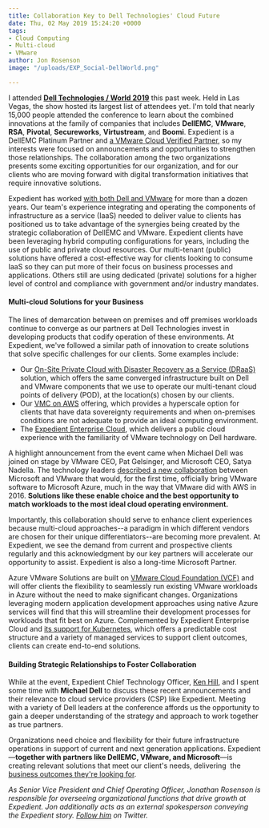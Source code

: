 ```yaml
---
title: Collaboration Key to Dell Technologies' Cloud Future
date: Thu, 02 May 2019 15:24:20 +0000
tags:
- Cloud Computing
- Multi-cloud
- VMware
author: Jon Rosenson
image: "/uploads/EXP_Social-DellWorld.png"

---
```

I attended [**Dell Technologies / World 2019**](https://www.delltechnologiesworld.com/index.htm) this past week. Held in Las Vegas, the show hosted its largest list of attendees yet. I'm told that nearly 15,000 people attended the conference to learn about the combined innovations at the family of companies that includes **DellEMC**, **VMware**, **RSA**, **Pivotal**, **Secureworks**, **Virtustream**, and **Boomi**. Expedient is a DellEMC Platinum Partner and [a VMware Cloud Verified Partner](https://www.expedient.com/blog/expedient-announces-vmware-cloud-verified-designation/), so my interests were focused on announcements and opportunities to strengthen those relationships. The collaboration among the two organizations presents some exciting opportunities for our organization, and for our clients who are moving forward with digital transformation initiatives that require innovative solutions. 

Expedient has worked [with both Dell and VMware](https://www.expedient.com/company/about/partners/) for more than a dozen years. Our team's experience integrating and operating the components of infrastructure as a service (IaaS) needed to deliver value to clients has positioned us to take advantage of the synergies being created by the strategic collaboration of DellEMC and VMware. Expedient clients have been leveraging hybrid computing configurations for years, including the use of public and private cloud resources. Our multi-tenant (public) solutions have offered a cost-effective way for clients looking to consume IaaS so they can put more of their focus on business processes and applications. Others still are using dedicated (private) solutions for a higher level of control and compliance with government and/or industry mandates.

#### Multi-cloud Solutions for your Business

The lines of demarcation between on premises and off premises workloads continue to converge as our partners at Dell Technologies invest in developing products that codify operation of these environments. At Expedient, we've followed a similar path of innovation to create solutions that solve specific challenges for our clients. Some examples include:

* Our [On-Site Private Cloud with Disaster Recovery as a Service (DRaaS)](https://www.expedient.com/services/managed-services/disaster-recovery/#onsite) solution, which offers the same converged infrastructure built on Dell and VMware components that we use to operate our multi-tenant cloud points of delivery (POD), at the location(s) chosen by our clients.
* Our [VMC on AWS](https://www.expedient.com/vmc-on-aws/) offering, which provides a hyperscale option for clients that have data sovereignty requirements and when on-premises conditions are not adequate to provide an ideal computing environment.
* The [Expedient Enterprise Cloud](https://www.expedient.com/services/infrastructure-as-a-service/cloud/), which delivers a public cloud experience with the familiarity of VMware technology on Dell hardware.

A highlight announcement from the event came when Michael Dell was joined on stage by VMware CEO, Pat Gelsinger, and Microsoft CEO, Satya Nadella. The technology leaders [described a new collaboration](https://corporate.delltechnologies.com/en-us/newsroom/dell-technologies-and-microsoft-expand-partnership-to-help-customers-accelerate-their-digital-transformation.htm) between Microsoft and VMware that would, for the first time, officially bring VMware software to Microsoft Azure, much in the way that VMware did with AWS in 2016. **Solutions like these enable choice and the best opportunity to match workloads to the most ideal cloud operating environment.** 

Importantly, this collaboration should serve to enhance client experiences because multi-cloud approaches--a paradigm in which different vendors are chosen for their unique differentiators--are becoming more prevalent. At Expedient, we see the demand from current and prospective clients regularly and this acknowledgment by our key partners will accelerate our opportunity to assist. Expedient is also a long-time Microsoft Partner. 

Azure VMware Solutions are built on [VMware Cloud Foundation (VCF)](https://www.vmware.com/products/cloud-foundation.html) and will offer clients the flexibility to seamlessly run existing VMware workloads in Azure without the need to make significant changes. Organizations leveraging modern application development approaches using native Azure services will find that this will streamline their development processes for workloads that fit best on Azure. Complemented by Expedient Enterprise Cloud and [its support for Kubernetes](https://www.expedient.com/blog/deploy-kubernetes-clusters-alongside-virtual-machines-with-expedient-enterprise-cloud/), which offers a predictable cost structure and a variety of managed services to support client outcomes, clients can create end-to-end solutions.

#### Building Strategic Relationships to Foster Collaboration

While at the event, Expedient Chief Technology Officer, [Ken Hill](https://www.linkedin.com/in/ken-hill-073aa5/), and I spent some time with **Michael Dell** to discuss these recent announcements and their relevance to cloud service providers (CSP) like Expedient. Meeting with a variety of Dell leaders at the conference affords us the opportunity to gain a deeper understanding of the strategy and approach to work together as true partners.

Organizations need choice and flexibility for their future infrastructure operations in support of current and next generation applications. Expedient—**together with partners like DellEMC, VMware, and Microsoft**—is creating relevant solutions that meet our client's needs, delivering  the [business outcomes they're looking for](https://www.expedient.com/company/about/outcomes/). 

_As Senior Vice President and Chief Operating Officer, Jonathan Rosenson is responsible for overseeing organizational functions that drive growth at Expedient. Jon additionally acts as an external spokesperson conveying the Expedient story._ [_Follow him_](https://twitter.com/rosenson) _on Twitter._
